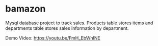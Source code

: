 # bamazon

Mysql database project to track sales. Products table stores items and departments table stores sales information by department.

Demo Video:
https://youtu.be/FmH_EbWhINE
